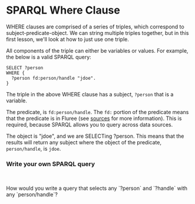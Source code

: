 # SPARQL Where Clause

WHERE clauses are comprised of a series of triples, which correspond to subject-predicate-object. We can string multiple triples together, but in this first lesson, we'll look at how to just use one triple.

All components of the triple can either be variables or values. For example, the below is a valid SPARQL query:

```sparql
SELECT ?person
WHERE {
  ?person fd:person/handle "jdoe".
}
```

The triple in the above WHERE clause has a subject, `?person` that is a variable.

The predicate, is `fd:person/handle`. The `fd:` portion of the predicate means that the predicate is in Fluree (see [sources](/overview/query/sparql.md#sources) for more information). This is required, because SPARQL allows you to query across data sources.

The object is "jdoe", and we are SELECTing ?person. This means that the results will return any subject where the object of the predicate, `person/handle`, is `jdoe`.

<div class="challenge">
<h3>Write your own SPARQL query</h3>
<br/>
<p>How would you write a query that selects any `?person` and `?handle` with any `person/handle`?</p>
</div>

